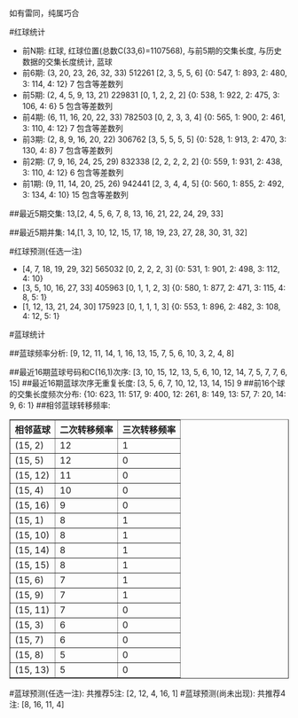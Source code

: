 <!-- 
.. title: 双色球2017001期(2017-01-01)数据分析报告
.. slug: slott-2017001-2017-01-01-report
.. date: 2017-01-02 08:00:00 UTC+08:00
.. tags: Lottery
.. link: 
.. description: 
.. type: text
-->

如有雷同，纯属巧合

<!-- TEASER_END-->

#红球统计

- 前N期: 红球, 红球位置(总数C(33,6)=1107568), 与前5期的交集长度, 与历史数据的交集长度统计, 蓝球
- 前6期: (3, 20, 23, 26, 32, 33) 512261 [2, 3, 5, 5, 6] {0: 547, 1: 893, 2: 480, 3: 114, 4: 12} 7 包含等差数列
- 前5期: (2, 4, 5, 9, 13, 21) 229831 [0, 1, 2, 2, 2] {0: 538, 1: 922, 2: 475, 3: 106, 4: 6} 5 包含等差数列
- 前4期: (6, 11, 16, 20, 22, 33) 782503 [0, 2, 3, 3, 4] {0: 565, 1: 900, 2: 461, 3: 110, 4: 12} 7 包含等差数列
- 前3期: (2, 8, 9, 16, 20, 22) 306762 [3, 5, 5, 5, 5] {0: 528, 1: 913, 2: 470, 3: 130, 4: 8} 7 包含等差数列
- 前2期: (7, 9, 16, 24, 25, 29) 832338 [2, 2, 2, 2, 2] {0: 559, 1: 931, 2: 438, 3: 110, 4: 12} 6 包含等差数列
- 前1期: (9, 11, 14, 20, 25, 26) 942441 [2, 3, 4, 4, 5] {0: 560, 1: 855, 2: 492, 3: 134, 4: 10} 15 包含等差数列

##最近5期交集:
13,[2, 4, 5, 6, 7, 8, 13, 16, 21, 22, 24, 29, 33]

##最近5期并集:
14,[1, 3, 10, 12, 15, 17, 18, 19, 23, 27, 28, 30, 31, 32]

#红球预测(任选一注)

- [4, 7, 18, 19, 29, 32] 565032 [0, 2, 2, 2, 3] {0: 531, 1: 901, 2: 498, 3: 112, 4: 10}
- [3, 5, 10, 16, 27, 33] 405963 [0, 1, 1, 2, 3] {0: 580, 1: 877, 2: 471, 3: 115, 4: 8, 5: 1}
- [1, 12, 13, 21, 24, 30] 175923 [0, 1, 1, 1, 3] {0: 553, 1: 896, 2: 482, 3: 108, 4: 12, 5: 1}

#蓝球统计

##蓝球频率分析:
[9, 12, 11, 14, 1, 16, 13, 15, 7, 5, 6, 10, 3, 2, 4, 8]

##最近16期蓝球号码和C(16,1)次序:
 [3, 10, 15, 12, 13, 5, 6, 10, 12, 14, 7, 5, 7, 7, 6, 15]
##最近16期蓝球次序无重复长度:
 [3, 5, 6, 7, 10, 12, 13, 14, 15] 9
##前16个球的交集长度频次分布:
{10: 623, 11: 517, 9: 400, 12: 261, 8: 149, 13: 57, 7: 20, 14: 9, 6: 1}
##相邻蓝球转移频率:
 <table border="1" class="table table-striped dataframe">
  <thead>
    <tr style="text-align: right;">
      <th>相邻蓝球</th>
      <th>二次转移频率</th>
      <th>三次转移频率</th>
    </tr>
  </thead>
  <tbody>
    <tr>
      <td>(15, 2)</td>
      <td>12</td>
      <td>1</td>
    </tr>
    <tr>
      <td>(15, 5)</td>
      <td>12</td>
      <td>0</td>
    </tr>
    <tr>
      <td>(15, 12)</td>
      <td>11</td>
      <td>0</td>
    </tr>
    <tr>
      <td>(15, 4)</td>
      <td>10</td>
      <td>0</td>
    </tr>
    <tr>
      <td>(15, 16)</td>
      <td>9</td>
      <td>0</td>
    </tr>
    <tr>
      <td>(15, 1)</td>
      <td>8</td>
      <td>1</td>
    </tr>
    <tr>
      <td>(15, 10)</td>
      <td>8</td>
      <td>1</td>
    </tr>
    <tr>
      <td>(15, 14)</td>
      <td>8</td>
      <td>1</td>
    </tr>
    <tr>
      <td>(15, 15)</td>
      <td>8</td>
      <td>1</td>
    </tr>
    <tr>
      <td>(15, 6)</td>
      <td>7</td>
      <td>1</td>
    </tr>
    <tr>
      <td>(15, 9)</td>
      <td>7</td>
      <td>1</td>
    </tr>
    <tr>
      <td>(15, 11)</td>
      <td>7</td>
      <td>0</td>
    </tr>
    <tr>
      <td>(15, 3)</td>
      <td>6</td>
      <td>0</td>
    </tr>
    <tr>
      <td>(15, 7)</td>
      <td>6</td>
      <td>0</td>
    </tr>
    <tr>
      <td>(15, 8)</td>
      <td>5</td>
      <td>0</td>
    </tr>
    <tr>
      <td>(15, 13)</td>
      <td>5</td>
      <td>0</td>
    </tr>
  </tbody>
</table>
#蓝球预测(任选一注):
共推荐5注: [2, 12, 4, 16, 1]
#蓝球预测(尚未出现):
共推荐4注: [8, 16, 11, 4]

